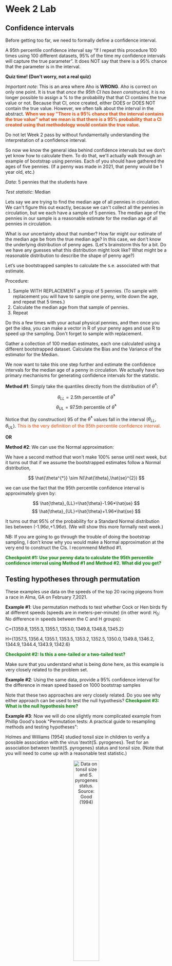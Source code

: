 Week 2 Lab
=============

Confidence intervals
-----------------------

Before getting too far, we need to formally define a confidence interval. 

A 95th percentile confidence interval say “If I repeat this procedure 100 times using 100 different datasets, 95% of the time my confidence intervals will capture the true parameter”. It does NOT say that there is a 95% chance that the parameter is in the interval.

**Quiz time! (Don't worry, not a real quiz)**

*Important note*: This is an area where Aho is **WRONG**. Aho is correct on only one point. It is true that *once the 95th CI has been constructed*, it is no longer possible to assign a $\%$ to the probability that that CI contains the true value or not. Because that CI, once created, either DOES or DOES NOT contain the true value. However, we often talk about the interval in the abstract. **<span style="color: orangered;">When we say "There is a 95$\%$ chance that the interval contains the true value" what we mean is that there is a 95$\%$ probability that a CI created using that methodology would contain the true value.</span>**

Do not let Week 2 pass by without fundamentally understanding the interpretation of a confidence interval. 

So now we know the general idea behind confidence intervals but we don't yet know how to calculate them. To do that, we'll actually walk through an example of bootstrap using pennies. Each of you should have gathered the ages of five pennies. (If a penny was made in 2021, that penny would be 1 year old, etc.)

*Data*: 5 pennies that the students have

*Test statistic*: Median

Lets say we are trying to find the median age of all pennies in circulation. We can't figure this out exactly, because we can't collect all the pennies in circulation, but we each have a sample of 5 pennies. The median age of the pennies in our sample is a reasonable estimate for the median age of all pennies in circulation. 

What is our uncertainty about that number? How far might our estimate of the median age be from the true median age? In this case, we don't know the underlying distribution of penny ages. (Let's brainstorm this for a bit. Do we have any guesses what this distribution might look like? What might be a reasonable distribution to describe the shape of penny age?) 

Let’s use bootstrapped samples to calculate the s.e. associated with that estimate.

Procedure: 
1. Sample WITH REPLACEMENT a group of 5 pennies. (To sample with replacement you will have to sample one penny, write down the age, and repeat that 5 times.)
2. Calculate the median age from that sample of pennies.
3. Repeat

Do this a few times with your actual physical pennies, and then once you get the idea, you can make a vector in R of your penny ages and use R to speed up the sampling. Don't forget to sample with replacement.

Gather a collection of 100 median estimates, each one calculated using a different bootstrapped dataset. Calculate the Bias and the Variance of the estimator for the Median.

We now want to take this one step further and estimate the confidence intervals for the median age of a penny in circulation. We actually have two primary mechanisms for generating confidence intervals for the statistic.

**Method #1**: Simply take the quantiles directly from the distribution of $\hat{\theta}^{*}$:

$$
\theta_{LL} = \mbox{2.5th percentile of } \hat{\theta}^{*}
$$
$$
\theta_{UL} = \mbox{97.5th percentile of } \hat{\theta}^{*}
$$

Notice that (by construction) 95$%$ of the $\hat{\theta}^{*}$ values fall in the interval $(\theta_{LL},\theta_{UL})$. <span style="color: orangered;">This is the very definition of the 95th percentile confidence interval.</span>

**OR** 

**Method #2**: We can use the Normal approximation:

We have a second method that won't make 100\% sense until next week, but it turns out that if we assume the bootstrapped estimates follow a Normal distribution, 

$$
\hat{\theta^{*}} \sim N(\hat{\theta},\hat{se}^{2})
$$

we can use the fact that the 95th percentile confidence interval is approximately given by:

$$
\hat{\theta}_{LL}=\hat{\theta}-1.96*\hat{se}
$$
$$
\hat{\theta}_{UL}=\hat{\theta}+1.96*\hat{se}
$$

It turns out that 95$\%$ of the probability for a Standard Normal distribution lies between (-1.96$\sigma$,+1.96$\sigma$). (We will show this more formally next week.) 

NB: If you are going to go through the trouble of doing the bootstrap sampling, I don’t know why you would make a Normal approximation at the very end to construct the CIs. I recommend Method #1.

**<span style="color: green;">Checkpoint #1: Use your penny data to calculate the 95th percentile confidence interval using Method #1 and Method #2. What did you get?</span>**

Testing hypotheses through permutation
------------------------------------

These examples use data on the speeds of the top 20 racing pigeons from a race in Alma, GA on February 7,2021. 

**Example #1**: Use permutation methods to test whether Cock or Hen birds fly at different speeds (speeds are in meters-per-minute) (in other word: $H_{0}$: No difference in speeds between the C and H groups):

C=$\{1359.8,1355.3,1355.1,1353.0,1349.8,1348.8,1345.2\}$

H=$\{1357.5,1356.4,1355.1,1353.5,1353.2,1352.5,1350.0,1349.8,1346.2,1344.9,1344.4,1343.9,1342.6\}$

**<span style="color: green;">Checkpoint #2: Is this a one-tailed or a two-tailed test?</span>**

Make sure that you understand what is being done here, as this example is very closely related to the problem set.


**Example #2**: Using the same data, provide a 95% confidence interval for the difference in mean speed based on 1000 bootstrap samples

Note that these two approaches are very closely related. Do you see why either approach can be used to test the null hypothesis? **<span style="color: green;">Checkpoint #3: What is the null hypothesis here?</span>**

**Example #3**: Now we will do one slightly more complicated example from Phillip Good's book "Permutation tests: A practical guide to resampling methods and testing hypotheses":

Holmes and Williams (1954) studied tonsil size in children to verify a possible association with the virus \textit{S. pyrogenes}. Test for an association between \textit{S. pyrogenes} status and tonsil size. (Note that you will need to come up with a reasonable test statistic.)

<div class="figure" style="text-align: center">
<img src="Table2categories.png" alt="Data on tonsil size and S. pyrogenes status. Source: Good (1994)" width="40%" />
<p class="caption">(\#fig:unnamed-chunk-1)Data on tonsil size and S. pyrogenes status. Source: Good (1994)</p>
</div>

Now lets consider the full dataset, where tonsil size is divided into three categories. How would we do the test now? **<span style="color: green;">Checkpoint #4: What is the new test statistic? (There are many options.)</span>** What 'labels' do you permute?

<div class="figure" style="text-align: center">
<img src="Table3categories.png" alt="Fill dataset on tonsil size and S. pyrogenes status. Source: Good (1994)" width="50%" />
<p class="caption">(\#fig:unnamed-chunk-2)Fill dataset on tonsil size and S. pyrogenes status. Source: Good (1994)</p>
</div>

Basics of bootstrap and jackknife
------------------------------------

To get started with bootstrap and jackknife techniques, we start by working through a very simple example. First we simulate some data


```r
x<-seq(0,9,by=1)
```

This will constutute our "data". Let's print the result of sampling with replacement to get a sense for it...


```r
table(sample(x,size=length(x),replace=T))
```

```
## 
## 0 1 6 7 8 9 
## 3 1 2 1 1 2
```

Now we will write a little script to take bootstrap samples and calculate the means of each of these bootstrap samples


```r
xmeans<-vector(length=1000)
for (i in 1:1000)
  {
  xmeans[i]<-mean(sample(x,replace=T))
  }
```

The actual number of bootstrapped samples is arbitrary *at this point* but there are ways of characterizing the precision of the bootstrap (jackknife-after-bootstrap) which might inform the number of bootstrap samples needed. *In practice*, people tend to pick some arbitrary but large number of bootstrap samples because computers are so fast that it is often easy to draw far more samples than are actually needed. When calculation of the statistic is slow (as might be the case if you are using the samples to construct a phylogeny, for example), then you would need to be more concerned with the number of bootstrap samples. 

First, lets just look at a histogram of the bootstrapped means and plot the actual sample mean on the histogram for comparison



```r
hist(xmeans,breaks=30,col="pink")
abline(v=mean(x),lwd=2)
```

<img src="Week-2-lab_files/figure-html/unnamed-chunk-6-1.png" width="672" />

Calculating bias and standard error
-----------------------------------

From these we can calculate the bias and standard deviation for the mean (which is the "statistic"):

$$
\widehat{Bias_{boot}} = \left(\frac{1}{k}\sum^{k}_{i=1}\theta^{*}_{i}\right)-\hat{\theta}
$$


```r
bias.boot<-mean(xmeans)-mean(x)
bias.boot
```

```
## [1] 0.0503
```

```r
hist(xmeans,breaks=30,col="pink")
abline(v=mean(x),lwd=5,col="black")
abline(v=mean(xmeans),lwd=2,col="yellow")
```

<img src="Week-2-lab_files/figure-html/unnamed-chunk-7-1.png" width="672" />

$$
\widehat{s.e._{boot}} = \sqrt{\frac{1}{k-1}\sum^{k}_{i=1}(\theta^{*}_{i}-\bar{\theta^{*}})^{2}}
$$


```r
se.boot<-sd(xmeans)
```

We can find the confidence intervals in two ways:

Method #1: Assume the bootstrap statistics are normally distributed


```r
LL.boot<-mean(xmeans)-1.96*se.boot #where did 1.96 come from?
UL.boot<-mean(xmeans)+1.96*se.boot
LL.boot
```

```
## [1] 2.820342
```

```r
UL.boot
```

```
## [1] 6.280258
```

Method #2: Simply take the quantiles of the bootstrap statistics


```r
quantile(xmeans,c(0.025,0.975))
```

```
##  2.5% 97.5% 
##   2.8   6.3
```

Let's compare this to what we would have gotten if we had used normal distribution theory. First we have to calculate the standard error:


```r
se.normal<-sqrt(var(x)/length(x))
LL.normal<-mean(x)-qt(0.975,length(x)-1)*se.normal
UL.normal<-mean(x)+qt(0.975,length(x)-1)*se.normal
LL.normal
```

```
## [1] 2.334149
```

```r
UL.normal
```

```
## [1] 6.665851
```

In this case, the confidence intervals we got from the normal distribution theory are too wide.

**<span style="color: green;">Checkpoint #6: Does it make sense why the normal distribution theory intervals are too wide?</span>** Because the original were were uniformly distributed, the data has higher variance than would be expected and therefore the standard error is higher than would be expected.

There are two packages that provide functions for bootstrapping, 'boot' and 'boostrap'. We will start by using the 'bootstrap' package, which was originally designed for Efron and Tibshirani's monograph on the bootstrap. 

To test the main functionality of the 'bootstrap' package, we will use the data we already have. The 'bootstrap' function requires the input of a user-defined function to calculate the statistic of interest. Here I will write a function that calculates the mean of the input values.


```r
library(bootstrap)
theta<-function(x)
  {
    mean(x)
  }
results<-bootstrap(x=x,nboot=1000,theta=theta)
results
```

```
## $thetastar
##    [1] 6.6 4.3 5.1 5.5 5.0 4.9 4.9 5.7 4.1 5.3 3.8 5.5 4.5 6.2 2.4 2.3 5.3 5.5
##   [19] 5.4 3.5 4.4 4.6 3.8 6.0 5.5 6.1 6.2 4.4 3.7 3.2 4.6 5.1 5.1 3.3 5.8 3.8
##   [37] 4.5 4.4 5.0 4.5 4.5 4.6 4.7 4.9 4.6 5.0 3.9 4.5 5.7 4.5 4.6 5.4 4.7 4.9
##   [55] 3.6 4.2 5.9 4.3 3.2 4.9 4.0 4.9 4.6 3.7 4.9 3.2 3.4 5.1 6.3 3.7 6.0 3.0
##   [73] 5.3 3.3 3.9 4.7 6.7 3.3 3.4 4.5 3.0 5.4 3.7 4.5 4.3 3.7 5.6 5.7 3.2 2.4
##   [91] 4.2 4.5 5.0 5.5 3.9 4.7 3.7 4.1 4.5 5.8 4.8 3.5 4.9 4.7 4.8 4.3 4.0 3.9
##  [109] 5.6 4.3 5.6 2.9 5.2 4.1 4.7 3.8 6.3 5.7 4.2 4.9 4.2 5.3 3.7 4.5 4.4 4.7
##  [127] 5.4 5.4 5.6 3.2 4.2 4.8 5.5 3.1 5.4 5.5 5.5 4.0 4.1 4.2 5.4 6.0 5.0 5.9
##  [145] 6.0 5.6 2.8 4.5 4.6 5.7 5.4 2.7 5.8 5.9 4.6 3.7 3.7 3.2 4.2 4.7 4.1 4.7
##  [163] 3.3 5.0 4.6 6.0 4.4 5.6 5.6 5.2 4.9 3.2 4.8 6.4 5.0 3.9 4.9 5.6 6.3 4.5
##  [181] 4.0 2.5 3.6 6.3 2.8 6.1 4.2 3.5 4.6 5.4 4.2 3.8 5.2 4.2 4.1 5.7 5.7 5.1
##  [199] 4.5 5.9 4.5 4.0 5.3 4.6 6.0 6.4 5.9 4.2 4.2 1.9 5.3 4.0 4.2 4.0 4.3 4.5
##  [217] 4.2 5.6 4.4 5.0 5.4 4.6 3.2 4.4 5.6 5.0 4.9 3.8 5.1 5.8 5.3 5.7 4.9 4.6
##  [235] 6.2 5.6 5.0 5.0 5.0 4.0 5.2 4.6 3.9 3.9 5.9 4.7 4.2 5.3 4.5 5.0 5.4 3.7
##  [253] 4.2 5.7 3.5 3.0 5.5 4.7 6.2 4.5 4.2 5.5 4.5 4.4 4.5 3.4 4.8 3.6 4.9 6.7
##  [271] 4.9 3.4 5.1 4.2 5.5 3.9 3.9 3.9 4.2 4.8 5.2 3.1 5.3 5.0 4.0 3.7 4.4 3.5
##  [289] 5.1 3.9 4.7 5.2 2.2 4.4 4.1 4.6 6.8 4.9 5.3 4.1 4.6 3.3 5.0 5.1 4.9 4.0
##  [307] 4.5 4.2 3.2 3.8 3.8 5.8 5.2 4.4 2.8 5.0 5.5 3.1 5.0 4.6 4.2 6.0 3.8 3.0
##  [325] 3.2 6.0 3.6 5.2 4.8 3.9 4.6 4.5 6.3 5.6 4.8 3.6 2.8 4.7 2.6 5.4 4.6 4.0
##  [343] 3.8 3.6 4.7 4.0 3.7 4.3 4.2 3.5 5.1 6.9 4.3 3.6 3.5 4.7 4.8 4.5 4.6 4.4
##  [361] 5.4 4.5 4.6 3.7 5.1 4.5 4.2 4.4 2.8 6.1 5.2 4.5 3.9 4.5 4.7 5.2 4.2 3.8
##  [379] 3.9 5.4 3.9 3.1 4.7 3.8 3.8 4.9 4.6 4.0 4.2 3.0 4.9 2.9 3.2 5.1 5.6 3.9
##  [397] 3.8 5.4 5.3 5.3 3.7 4.6 5.8 4.5 4.1 4.8 5.7 4.6 3.8 6.2 4.2 5.7 4.1 4.8
##  [415] 4.2 5.4 3.8 4.2 3.5 3.7 4.1 4.5 5.2 2.2 3.5 3.9 2.7 4.2 5.3 3.5 2.6 4.9
##  [433] 5.2 5.0 5.8 5.2 5.4 5.2 3.9 3.7 4.5 4.0 4.5 3.6 5.3 3.3 5.7 3.7 3.7 5.2
##  [451] 5.3 4.0 3.7 4.4 3.8 4.2 5.3 5.1 4.7 3.8 4.6 5.0 3.8 5.5 4.4 4.8 5.7 4.2
##  [469] 4.8 5.0 5.5 4.5 3.7 4.0 4.3 4.4 3.2 4.7 4.4 4.8 4.3 3.9 4.9 3.7 4.2 3.6
##  [487] 4.5 4.8 3.7 3.5 4.0 2.9 3.8 4.4 3.4 5.2 4.3 3.4 4.6 3.1 4.9 3.3 5.4 3.6
##  [505] 6.0 3.9 4.4 6.4 3.7 4.3 3.9 3.1 4.1 4.6 4.8 5.5 4.0 3.1 5.1 4.7 4.5 4.5
##  [523] 4.5 5.0 5.1 3.3 3.8 5.5 5.0 4.4 4.9 6.3 5.6 5.0 4.9 2.7 3.5 5.4 4.5 5.4
##  [541] 4.3 5.0 4.3 4.8 4.5 3.7 6.3 5.4 2.8 4.7 5.1 4.8 3.9 5.3 4.8 6.3 5.3 3.8
##  [559] 2.3 5.8 5.1 5.9 3.9 4.2 4.3 3.8 4.7 3.3 4.7 3.1 4.5 4.5 5.0 5.0 4.7 2.0
##  [577] 5.1 1.6 3.9 3.5 4.1 3.5 4.1 4.4 5.3 3.9 5.1 3.3 3.3 4.1 3.4 4.4 3.1 3.8
##  [595] 4.7 3.8 5.2 5.0 5.2 4.1 3.4 5.2 4.4 3.8 3.9 4.2 4.1 5.8 5.1 3.9 4.6 3.4
##  [613] 4.5 4.5 5.1 5.8 4.6 3.4 6.7 4.3 4.4 5.3 4.8 5.7 3.3 7.2 3.8 5.0 4.2 4.1
##  [631] 4.7 5.7 4.6 4.8 3.8 6.1 3.3 3.8 4.5 4.9 3.8 4.2 4.1 3.8 5.4 4.8 3.8 4.8
##  [649] 6.3 2.4 4.7 4.8 5.2 5.9 3.6 4.2 2.8 5.5 4.2 5.5 4.2 3.8 5.3 4.7 5.8 3.4
##  [667] 4.9 3.5 4.4 3.0 2.7 5.1 4.5 5.3 4.5 4.6 4.0 4.2 4.2 3.7 3.8 3.4 5.7 4.5
##  [685] 5.6 5.3 4.2 5.0 3.4 4.3 4.3 4.5 3.5 6.0 4.3 3.1 5.6 3.9 4.5 4.7 3.5 4.6
##  [703] 4.2 4.4 4.4 5.2 5.3 5.7 5.7 5.0 3.9 6.3 5.7 2.6 4.9 3.7 6.1 4.7 4.2 3.5
##  [721] 3.3 5.4 2.3 5.0 4.7 4.2 5.9 3.5 5.4 4.3 4.5 4.9 4.6 2.7 5.1 4.7 5.1 4.3
##  [739] 6.8 4.3 4.9 3.8 4.6 4.2 4.5 4.3 4.6 5.4 5.0 3.7 3.1 4.0 3.4 5.1 4.2 4.0
##  [757] 5.0 4.5 4.0 4.3 5.0 4.9 4.3 5.3 3.2 5.1 3.9 5.4 4.7 4.8 5.9 4.0 5.2 4.3
##  [775] 4.4 4.9 3.7 5.5 4.2 4.4 5.9 5.5 4.2 3.9 5.1 6.3 4.9 4.6 4.1 4.0 3.7 4.9
##  [793] 4.3 4.0 4.3 3.8 4.5 4.0 5.3 4.3 6.6 3.1 4.4 3.3 5.4 5.3 3.5 5.4 5.7 5.2
##  [811] 5.2 6.4 4.8 4.4 3.7 5.1 4.1 3.7 6.7 5.0 5.2 5.9 3.8 4.1 3.0 5.0 4.5 4.1
##  [829] 5.9 4.3 5.1 4.3 4.0 3.6 3.9 5.3 3.7 4.1 2.7 4.8 6.4 4.4 4.2 4.1 3.5 5.2
##  [847] 4.3 5.0 4.7 4.0 4.8 2.9 3.5 5.6 3.5 4.8 5.2 4.8 4.8 4.5 3.5 4.3 4.5 4.2
##  [865] 4.4 4.5 3.4 3.9 4.3 3.9 4.0 3.8 4.8 4.6 5.9 3.5 4.8 3.4 4.2 6.2 3.9 3.9
##  [883] 2.0 3.7 4.0 4.5 4.3 4.8 4.3 5.1 4.7 3.2 4.4 5.0 4.0 4.0 4.0 5.0 5.5 2.1
##  [901] 3.3 2.9 2.7 5.4 4.1 5.0 4.5 5.1 3.9 3.3 4.6 3.8 3.8 4.3 5.2 4.6 3.8 4.6
##  [919] 4.5 4.6 4.5 4.7 5.0 5.6 3.6 5.6 5.1 4.6 4.8 2.9 3.8 4.6 3.9 2.8 3.6 4.5
##  [937] 2.9 3.6 5.0 3.2 5.6 4.7 4.4 3.4 4.7 4.7 5.7 3.4 5.2 5.2 4.0 4.8 6.2 4.5
##  [955] 4.8 5.1 4.6 3.7 4.8 4.3 4.5 5.1 4.0 6.5 4.1 6.0 4.6 4.8 5.9 5.2 5.0 5.8
##  [973] 3.5 4.7 4.4 5.5 5.1 5.2 3.5 4.5 5.1 4.1 2.8 3.2 3.7 4.4 3.9 3.9 4.6 4.5
##  [991] 5.2 6.3 3.2 2.9 5.0 5.1 2.6 5.7 3.5 4.2
## 
## $func.thetastar
## NULL
## 
## $jack.boot.val
## NULL
## 
## $jack.boot.se
## NULL
## 
## $call
## bootstrap(x = x, nboot = 1000, theta = theta)
```

```r
quantile(results$thetastar,c(0.025,0.975))
```

```
##   2.5%  97.5% 
## 2.7975 6.3000
```

Notice that we get exactly what we got last time. This illustrates an important point, which is that the bootstrap functions are often no easier to use than something you could write yourself.

You can also define a function of the bootstrapped statistics (we have been calling this theta) to pull out immediately any summary statistics you are interested in from the bootstrapped thetas.

Here I will write a function that calculates the bias of my estimate of the mean (which is 4.5 [i.e. the mean of the number 0,1,2,3,4,5,6,7,8,9])


```r
bias<-function(x)
  {
  mean(x)-4.5
  }
results<-bootstrap(x=x,nboot=1000,theta=theta,func=bias)
results
```

```
## $thetastar
##    [1] 5.1 4.5 3.0 3.9 4.8 4.1 4.6 3.6 5.7 4.4 5.0 6.2 5.1 3.6 5.1 4.2 5.3 4.4
##   [19] 4.2 4.7 4.8 6.9 4.8 4.4 4.3 4.3 2.9 4.1 5.5 5.5 5.6 3.8 4.0 4.1 4.5 4.2
##   [37] 5.8 4.2 4.2 4.0 5.0 4.1 3.6 4.4 3.3 4.5 4.3 4.9 5.9 3.7 3.2 4.0 4.9 2.8
##   [55] 4.6 5.5 4.7 4.6 6.2 3.8 4.1 4.5 5.6 5.3 1.9 5.1 4.0 5.1 4.0 3.9 3.8 3.8
##   [73] 4.9 3.6 6.1 3.8 3.0 6.5 5.7 2.9 5.4 3.9 6.4 5.0 5.5 5.9 5.1 4.5 4.7 4.4
##   [91] 3.3 5.4 4.2 3.8 4.7 5.0 4.1 4.6 4.2 3.9 5.0 4.3 4.4 4.4 4.7 6.7 4.3 3.5
##  [109] 7.2 3.8 5.2 4.9 4.5 3.6 4.6 4.3 6.1 2.9 3.9 3.5 4.0 3.9 3.6 6.0 3.8 2.1
##  [127] 3.3 4.3 4.4 4.7 4.1 3.8 3.1 4.0 5.4 5.7 4.3 3.6 5.0 3.4 5.0 5.8 4.6 3.9
##  [145] 3.2 3.5 4.0 3.9 3.7 3.7 3.5 4.1 4.4 6.2 3.8 3.0 4.2 5.2 5.9 3.4 3.5 4.1
##  [163] 4.4 4.6 4.6 4.2 4.7 3.7 4.0 4.9 5.2 4.8 3.8 4.7 5.4 4.3 4.7 5.6 4.9 2.6
##  [181] 6.0 3.1 4.8 5.9 5.1 4.8 5.3 4.4 4.8 4.6 5.1 4.7 5.5 4.1 5.6 4.3 4.2 3.7
##  [199] 5.7 5.1 6.0 5.8 3.8 6.2 4.1 3.4 3.7 5.7 6.2 3.5 4.0 4.7 4.2 5.4 3.7 4.7
##  [217] 4.4 5.2 3.6 3.6 6.7 4.3 4.8 3.9 3.1 4.7 5.1 4.5 6.3 3.0 4.8 4.3 4.1 4.3
##  [235] 3.1 3.7 3.9 3.9 4.5 5.3 5.9 3.2 3.6 5.4 4.0 5.7 3.7 3.6 3.3 4.0 3.9 5.1
##  [253] 3.8 5.8 3.5 2.3 3.2 3.9 4.9 6.1 2.7 4.9 5.6 5.6 4.2 4.9 5.3 4.3 3.6 5.5
##  [271] 5.0 4.2 4.4 4.9 4.0 5.1 3.3 5.5 4.0 4.1 4.8 4.5 5.2 5.2 4.9 5.3 5.0 5.7
##  [289] 3.5 4.9 4.5 3.0 5.1 4.0 2.7 5.2 3.6 5.8 4.8 4.5 2.6 6.2 5.4 5.7 5.0 4.8
##  [307] 2.4 5.9 5.0 4.4 5.1 5.5 4.9 5.5 6.1 5.7 5.2 5.2 6.3 5.4 5.3 4.1 5.6 3.9
##  [325] 4.2 4.5 4.3 4.3 3.6 4.7 6.7 5.9 5.3 5.8 3.7 5.4 3.6 5.5 4.0 3.1 5.1 4.9
##  [343] 4.4 6.0 2.4 4.3 5.5 4.4 4.7 3.9 4.8 4.2 3.8 5.4 4.1 5.2 4.0 5.2 4.1 5.5
##  [361] 6.7 4.6 3.6 6.3 5.2 4.7 4.6 4.2 3.8 3.7 5.2 2.8 4.0 3.3 4.1 5.4 5.5 2.5
##  [379] 5.1 5.5 5.6 5.0 5.2 5.7 4.9 3.4 3.9 4.3 4.4 5.3 4.8 3.6 5.8 5.0 3.3 5.2
##  [397] 3.7 6.9 5.3 4.7 4.2 3.6 5.6 5.1 3.8 3.6 4.2 4.7 4.2 5.7 3.7 4.9 5.4 3.5
##  [415] 4.1 5.0 3.4 4.0 4.5 6.6 3.7 4.1 4.5 4.5 5.7 4.4 4.2 3.4 5.5 4.2 3.1 3.0
##  [433] 4.6 3.0 5.1 3.0 4.9 3.9 2.0 4.2 5.2 5.7 4.7 4.8 5.6 3.4 5.2 4.6 3.6 3.5
##  [451] 5.2 4.9 4.6 4.2 3.5 4.2 4.8 4.7 5.7 4.3 4.8 3.8 3.3 5.1 5.7 3.3 5.0 3.2
##  [469] 3.7 5.9 4.3 6.1 3.8 4.5 2.5 5.0 5.3 4.3 2.9 2.7 7.1 3.4 6.6 3.9 3.8 4.5
##  [487] 6.0 3.9 5.8 5.1 4.4 3.0 4.6 5.0 4.5 5.1 4.6 5.5 3.9 5.3 6.1 5.2 4.7 4.9
##  [505] 4.5 4.3 3.7 4.9 3.9 4.8 4.9 5.4 3.9 5.5 4.2 4.4 4.4 5.2 4.4 4.6 3.1 6.1
##  [523] 5.0 3.5 3.9 4.3 4.0 5.8 4.9 3.7 6.2 5.7 4.5 5.8 3.3 4.5 4.4 3.2 3.5 4.3
##  [541] 4.0 4.2 4.2 5.9 4.3 5.0 4.7 4.9 3.9 5.6 4.8 5.6 4.5 4.2 3.6 5.5 4.3 5.6
##  [559] 4.7 5.6 5.7 5.9 3.1 4.5 6.2 6.0 4.7 3.2 5.3 4.2 3.7 3.8 4.7 4.3 4.8 4.3
##  [577] 4.5 5.3 4.9 4.7 4.6 4.7 5.4 5.4 2.5 4.0 4.3 5.4 4.0 4.0 4.3 4.0 4.6 4.9
##  [595] 5.2 4.3 5.5 4.9 4.9 5.8 5.6 4.4 3.7 4.4 6.3 3.4 4.4 5.1 4.8 2.9 4.1 4.9
##  [613] 4.9 5.6 5.8 5.6 4.1 5.1 3.2 4.8 4.6 3.7 3.7 3.8 3.9 5.4 4.1 3.3 5.2 4.5
##  [631] 5.3 3.3 4.5 3.8 5.5 3.8 3.1 5.1 3.5 4.5 3.8 4.1 5.8 5.8 4.4 3.7 4.1 5.3
##  [649] 5.1 5.0 4.2 3.6 2.2 4.2 5.2 4.3 4.9 4.7 3.1 4.5 4.1 4.5 4.4 4.3 4.5 4.6
##  [667] 3.6 4.4 6.1 4.0 3.0 4.2 5.7 3.6 5.7 4.9 4.4 4.8 5.8 3.4 3.1 3.4 4.0 4.1
##  [685] 5.4 4.9 4.4 4.9 5.8 6.7 4.0 5.6 3.3 5.1 4.6 4.9 3.4 5.6 5.6 4.9 4.6 5.1
##  [703] 4.1 4.7 4.4 4.9 4.9 4.7 4.7 4.3 5.0 4.0 5.5 6.5 4.9 5.3 3.3 4.1 3.6 3.4
##  [721] 4.7 4.6 4.6 5.9 3.7 4.8 4.3 4.1 4.2 4.9 5.4 4.5 4.2 2.6 4.6 4.9 4.4 5.2
##  [739] 5.0 5.4 4.2 3.5 4.4 6.3 4.7 3.2 4.2 5.0 5.5 5.8 5.2 3.5 4.0 4.6 6.2 5.3
##  [757] 5.0 3.8 6.3 3.4 3.4 3.3 4.2 5.6 3.2 3.3 3.2 3.8 4.5 6.7 4.4 3.2 6.0 4.4
##  [775] 4.0 5.1 4.4 5.0 5.8 5.5 3.9 4.9 3.9 5.3 4.0 4.4 4.7 5.2 4.4 4.3 5.5 4.8
##  [793] 5.3 3.6 6.1 4.7 5.0 4.8 3.9 4.8 3.6 4.4 6.3 3.8 4.9 3.3 5.6 5.4 5.0 3.3
##  [811] 4.2 4.5 4.1 4.6 3.4 5.8 2.6 6.1 4.8 5.9 5.8 5.2 5.4 2.3 5.4 5.1 4.5 3.2
##  [829] 3.4 4.9 3.6 4.3 5.5 4.7 2.6 4.2 2.6 4.3 3.7 4.8 5.2 3.9 5.3 4.5 4.8 6.1
##  [847] 5.7 5.5 5.1 5.2 4.0 3.2 3.6 5.0 3.5 4.2 4.1 5.2 3.1 2.7 4.0 3.4 3.2 4.4
##  [865] 4.1 6.1 4.8 6.7 5.5 6.2 5.2 3.3 3.4 3.3 3.0 4.4 4.6 5.4 4.3 3.6 4.3 5.9
##  [883] 4.0 3.8 4.8 4.2 5.5 5.2 5.1 3.1 2.6 5.1 5.4 5.4 4.2 7.0 5.8 5.9 4.9 4.2
##  [901] 4.9 4.1 2.8 3.8 5.1 3.8 5.0 3.9 3.9 4.3 4.3 5.7 3.9 5.5 5.2 4.4 5.0 5.7
##  [919] 5.0 2.6 4.7 5.3 3.7 4.7 5.3 6.6 4.0 5.2 5.3 3.3 4.1 4.8 4.4 4.5 5.9 4.7
##  [937] 3.3 5.5 4.0 5.0 2.4 4.0 3.9 5.3 3.3 3.8 6.8 5.8 4.7 4.3 4.3 4.3 5.6 3.1
##  [955] 6.7 3.8 4.2 3.5 5.5 2.8 4.6 4.1 3.2 5.9 5.5 6.0 3.6 4.7 5.1 4.6 5.0 3.3
##  [973] 3.6 6.2 5.2 4.5 4.3 5.1 5.1 5.2 3.8 3.5 4.1 5.9 3.5 5.1 4.5 4.3 4.8 3.6
##  [991] 4.7 5.0 4.4 3.8 3.3 4.3 4.9 6.0 6.1 4.8
## 
## $func.thetastar
## [1] 0.0491
## 
## $jack.boot.val
##  [1]  0.54915730  0.50872093  0.29495798  0.20554017  0.12671958  0.01170213
##  [7] -0.11752874 -0.23455657 -0.38731988 -0.42809668
## 
## $jack.boot.se
## [1] 0.9858597
## 
## $call
## bootstrap(x = x, nboot = 1000, theta = theta, func = bias)
```

Compare this to 'bias.boot' (our result from above). Why might it not be the same? Try running the same section of code several times. See how the value of the bias ($func.thetastar) jumps around? We should not be surprised by this because we can look at the jackknife-after-bootstrap estimate of the standard error of the function (in this case, that function is the bias) and we can see that it is not so small that we wouldn't expect some variation in these values.

Remember, everything we have discussed today are estimates. The statistic as applied to your data will change with new data, as will the standard error, the confidence intervals - everything! All of these values have sampling distributions and are subject to change if you repeated the procedure with new data.

Note that we can calculate any function of $\theta^{*}$. A simple example would be the 72nd percentile:


```r
perc72<-function(x)
  {
  quantile(x,probs=c(0.72))
  }
results<-bootstrap(x=x,nboot=1000,theta=theta,func=perc72)
results
```

```
## $thetastar
##    [1] 3.8 4.8 5.4 4.0 5.0 4.8 4.3 5.1 5.1 4.0 4.7 3.5 4.7 4.7 5.3 5.2 4.0 5.7
##   [19] 2.8 4.8 7.6 3.6 5.5 6.4 3.3 5.2 3.8 6.1 4.9 4.8 3.7 4.9 4.2 5.2 4.6 5.0
##   [37] 4.8 5.1 3.1 4.6 2.8 3.7 3.0 3.5 4.3 5.2 4.0 6.2 4.2 6.4 4.8 4.8 4.6 4.4
##   [55] 3.9 4.2 4.1 4.2 5.9 3.8 3.9 4.7 4.3 3.7 3.2 4.2 4.7 5.9 3.8 3.7 3.7 3.4
##   [73] 4.7 2.5 4.3 2.8 4.7 5.6 6.5 4.9 5.1 4.8 4.8 4.6 6.0 4.2 5.9 3.8 3.8 4.2
##   [91] 5.4 5.7 3.8 4.2 4.2 3.7 6.8 5.3 5.6 2.5 5.9 3.6 5.1 4.1 3.7 5.1 2.4 5.0
##  [109] 5.2 3.8 4.5 4.9 5.6 6.3 4.0 3.8 4.2 4.2 5.1 4.1 4.7 5.0 3.3 3.8 4.8 2.8
##  [127] 3.1 4.6 4.7 4.9 4.2 4.5 4.1 4.4 3.9 4.0 3.6 4.6 3.2 4.7 5.0 5.4 4.3 4.4
##  [145] 3.7 4.1 4.9 4.0 5.5 4.1 3.4 5.3 2.7 5.0 4.3 4.3 3.0 4.0 4.4 4.3 4.3 4.3
##  [163] 4.3 5.6 4.4 4.9 5.5 4.8 4.4 4.3 5.1 3.1 3.6 4.5 3.9 4.9 3.4 4.5 5.5 3.5
##  [181] 2.7 4.2 4.7 3.9 3.6 4.1 4.6 5.2 5.3 4.6 4.3 4.3 3.6 4.7 5.1 4.4 4.2 5.3
##  [199] 4.2 4.0 4.6 3.1 3.9 5.0 4.6 5.2 3.8 4.2 4.4 4.0 4.6 3.4 4.8 2.9 5.7 4.5
##  [217] 3.7 4.9 5.0 4.3 2.7 5.5 5.3 5.4 5.1 5.1 5.1 5.6 5.7 4.2 3.3 1.4 4.9 5.4
##  [235] 5.1 4.4 5.1 5.7 4.9 4.1 3.2 4.2 5.4 4.1 4.2 5.5 2.7 3.7 3.2 3.7 4.4 4.4
##  [253] 3.5 5.4 3.4 4.6 4.8 5.5 3.7 3.4 4.7 5.7 3.0 3.5 4.0 4.3 3.3 6.0 5.3 3.8
##  [271] 4.5 5.6 5.5 5.0 3.5 5.2 4.8 3.8 4.4 5.0 4.3 5.0 3.7 4.2 4.5 4.7 4.8 2.5
##  [289] 4.9 4.9 3.0 5.0 4.2 4.9 6.0 4.1 3.3 4.7 5.6 2.8 5.0 5.0 5.2 4.9 4.5 4.0
##  [307] 5.2 5.1 4.3 2.9 4.3 5.1 5.2 2.9 4.6 4.0 4.4 3.6 5.3 3.7 5.4 4.0 5.5 4.6
##  [325] 3.9 4.9 5.1 4.5 5.1 4.0 2.3 5.4 5.3 7.1 3.5 5.8 4.3 2.2 3.4 5.0 5.2 2.2
##  [343] 2.9 4.3 4.1 3.8 4.2 5.8 4.4 4.8 6.3 5.0 4.2 3.3 5.8 3.9 5.0 4.5 4.2 5.8
##  [361] 3.5 4.6 4.9 5.1 5.5 4.5 4.4 4.2 4.9 4.3 6.5 4.2 5.0 4.5 3.7 3.0 4.0 6.6
##  [379] 4.4 3.3 4.2 5.1 5.7 5.9 4.0 4.4 4.2 3.5 4.0 4.7 5.2 5.2 4.4 5.1 4.0 5.2
##  [397] 6.0 5.2 3.5 4.0 3.1 4.5 5.5 4.8 5.9 4.0 3.1 4.1 5.8 5.7 3.1 3.4 4.0 4.5
##  [415] 5.6 4.4 6.2 6.4 4.4 4.5 4.9 4.3 4.9 4.5 4.8 4.1 5.5 4.4 3.8 5.1 5.0 5.3
##  [433] 5.8 4.4 5.4 4.8 3.7 6.4 6.2 4.8 6.1 4.1 3.9 4.1 4.9 4.6 4.6 4.2 5.2 3.0
##  [451] 4.9 5.2 2.9 3.4 3.3 2.7 4.1 5.3 4.1 4.9 4.5 5.7 3.9 6.0 3.8 3.3 3.9 2.1
##  [469] 4.1 4.7 6.0 5.8 4.3 5.6 4.2 4.5 3.9 5.5 4.8 2.7 5.2 5.0 5.1 5.3 4.6 3.8
##  [487] 5.3 4.1 3.9 4.6 4.3 5.1 3.1 4.3 2.0 2.5 4.8 2.9 5.2 4.1 5.2 3.6 4.0 4.9
##  [505] 4.6 4.3 3.5 4.7 7.2 3.8 5.8 4.8 5.8 4.3 5.2 4.5 5.5 5.1 3.7 5.1 3.8 5.7
##  [523] 4.2 3.6 3.8 4.1 5.6 4.6 3.2 3.7 2.9 4.1 4.4 3.9 3.8 4.8 6.7 3.8 5.1 6.0
##  [541] 4.5 5.0 3.4 3.9 5.5 6.2 4.0 4.7 5.1 4.6 4.8 6.0 4.1 3.9 4.2 6.2 5.3 5.7
##  [559] 4.8 4.4 6.0 6.5 3.4 2.4 4.0 4.8 4.8 5.3 4.2 4.8 5.0 5.3 3.9 5.0 3.1 4.2
##  [577] 5.4 4.6 3.5 4.4 4.2 5.9 4.0 4.7 4.8 4.4 4.6 5.8 4.5 3.8 4.1 4.9 4.2 4.9
##  [595] 3.7 3.0 5.4 5.0 3.5 3.1 2.6 3.7 3.1 4.0 5.6 5.3 5.5 5.8 2.4 2.8 5.0 4.5
##  [613] 2.8 5.1 5.0 4.5 3.4 5.2 3.1 5.2 4.5 4.2 4.8 4.0 4.1 4.9 4.9 5.7 3.7 4.5
##  [631] 5.3 3.8 4.8 4.9 4.8 6.6 5.1 6.2 3.6 3.6 4.9 4.4 4.1 5.0 2.7 4.2 5.6 5.0
##  [649] 4.3 4.2 4.7 3.6 4.8 5.1 5.1 4.1 5.0 5.5 5.8 5.3 4.7 5.5 4.3 3.3 5.7 4.9
##  [667] 4.6 4.0 5.0 4.6 5.0 2.3 5.8 3.8 5.3 6.0 4.7 4.7 5.6 5.0 6.1 4.7 4.7 2.5
##  [685] 4.4 4.3 3.2 3.4 3.0 4.7 4.5 3.5 3.9 4.6 5.9 3.5 3.4 5.0 6.1 4.2 5.2 4.2
##  [703] 4.9 2.9 7.0 4.4 3.4 4.1 3.8 3.6 5.2 3.9 3.8 3.5 3.9 4.7 4.2 3.8 4.1 3.3
##  [721] 3.9 5.5 4.0 4.1 3.2 5.4 4.6 4.3 4.3 2.9 5.5 4.2 3.6 5.4 5.4 2.9 3.9 4.6
##  [739] 4.2 4.0 4.4 5.8 6.5 4.3 5.0 5.3 6.3 4.3 5.3 5.3 4.6 5.7 5.5 4.3 3.4 5.7
##  [757] 5.5 5.0 3.9 6.7 3.5 5.5 4.4 5.4 3.3 3.4 4.2 5.7 5.3 5.9 4.8 3.5 4.0 4.1
##  [775] 4.4 5.1 2.8 3.3 4.5 5.8 5.5 4.4 4.5 4.9 5.9 4.6 5.7 4.4 5.0 5.4 4.1 3.5
##  [793] 5.3 4.3 5.5 6.3 2.9 3.7 6.0 4.4 3.2 4.7 3.6 5.1 4.2 3.8 4.5 4.8 4.8 2.9
##  [811] 4.5 4.7 4.8 4.3 4.6 4.3 5.2 5.1 4.3 3.9 5.7 3.1 4.0 5.2 3.9 4.4 4.2 5.1
##  [829] 3.7 3.4 5.6 4.1 4.9 5.7 5.0 5.4 4.4 3.0 4.0 3.6 4.7 5.4 4.0 3.8 5.6 3.2
##  [847] 4.1 2.7 4.8 2.9 3.8 2.6 5.1 4.9 2.8 4.5 5.0 4.2 4.2 3.9 4.5 5.9 2.4 3.3
##  [865] 4.0 3.0 3.7 5.1 5.4 5.5 5.0 5.0 5.0 4.7 5.8 2.8 5.0 5.3 4.3 5.0 3.5 3.6
##  [883] 4.6 5.2 4.3 5.0 4.5 3.5 4.4 5.1 4.5 5.6 5.3 5.6 3.0 4.9 3.4 3.4 4.8 6.4
##  [901] 4.1 3.5 6.7 4.7 4.1 4.2 3.8 4.5 6.2 4.7 5.5 5.7 3.5 4.2 4.9 3.7 4.9 3.5
##  [919] 5.2 5.2 4.7 3.5 4.4 5.6 3.7 3.5 5.8 4.8 4.3 4.8 4.7 6.1 4.5 4.5 2.8 5.5
##  [937] 3.5 6.0 4.8 6.1 5.4 5.3 4.6 4.2 4.7 4.5 4.6 5.1 3.8 4.8 4.2 4.7 4.7 4.4
##  [955] 4.2 4.2 5.4 4.5 5.4 5.5 6.2 6.1 3.8 4.4 4.5 4.7 3.6 4.9 3.7 4.0 5.1 4.9
##  [973] 5.7 4.2 5.1 4.8 4.4 4.3 4.8 4.8 3.4 5.9 3.1 4.4 4.7 3.4 3.2 4.5 4.1 3.5
##  [991] 4.4 4.1 4.8 6.3 4.6 3.4 5.0 4.9 3.2 3.7
## 
## $func.thetastar
## 72% 
##   5 
## 
## $jack.boot.val
##  [1] 5.400 5.500 5.300 5.100 5.112 5.000 4.900 4.800 4.700 4.600
## 
## $jack.boot.se
## [1] 0.8514767
## 
## $call
## bootstrap(x = x, nboot = 1000, theta = theta, func = perc72)
```

On Tuesday we went over an example in which we bootstrapped the correlation coefficient between LSAT scores and GPA. To do that, we sampled pairs of (LSAT,GPA) data with replacement. Here is a little script that would do something like that using (X,Y) data that are independently drawn from the normal distribution


```r
xdata<-matrix(rnorm(30),ncol=2)
```

Everyone's data is going to be different. With such a small sample size, it would be easy to get a positive or negative correlation by random change, but on average across everyone's datasets, there should be zero correlation because the two columns are drawn independently.


```r
n<-15
theta<-function(x,xdata)
  {
  cor(xdata[x,1],xdata[x,2])
  }
results<-bootstrap(x=1:n,nboot=50,theta=theta,xdata=xdata) 
#NB: xdata is passed to the theta function, not needed for bootstrap function itself
```

Notice the parameters that get passed to the 'bootstrap' function are: (1) the indexes which will be sampled with replacement. This is different that the raw data but the end result is the same because both the indices and the raw data get passed to the function 'theta' (2) the number of bootrapped samples (in this case 50) (3) the function to calculate the statistic (4) the raw data.

Lets look at a histogram of the bootstrapped statistics $\theta^{*}$ and draw a vertical line for the statistic as applied to the original data.


```r
hist(results$thetastar,breaks=30,col="pink")
abline(v=cor(xdata[,1],xdata[,2]),lwd=2)
```

<img src="Week-2-lab_files/figure-html/unnamed-chunk-17-1.png" width="672" />

Parametric bootstrap
---------------------

Let's do one quick example of a parametric bootstrap. We haven't introduced distributions yet (except for the Gaussian, or Normal, distribution, which is the most familiar), so lets spend a few minutes exploring the Gamma distribution, just so we have it to work with for testing out parametric bootstrap. All we need to know is that the Gamma distribution is a continuous, non-negative distribution that takes two parameters, which we call "shape" and "rate". Lets plot a few examples just to see what a Gamma distribution looks like. (Note that the Gamma distribution can be parameterized by "shape" and "rate" OR by "shape" and "scale", where "scale" is just 1/"rate". R will allow you to use either (shape,rate) or (shape,scale) as long as you specify which you are providing.

<img src="Week-2-lab_files/figure-html/unnamed-chunk-18-1.png" width="672" />


Let's generate some fairly sparse data from a Gamma distribution


```r
original.data<-rgamma(10,3,5)
```

and calculate the skew of the data using the R function 'skewness' from the 'moments' package. 


```r
library(moments)
theta<-skewness(original.data)
head(theta)
```

```
## [1] 0.5585594
```

What is skew? Skew describes how assymetric a distribution is. A distribution with a positive skew is a distribution that is "slumped over" to the right, with a right tail that is longer than the left tail. Alternatively, a distribution with negative skew has a longer left tail. Here we are just using it for illustration, as a property of a distribution that you may want to estimate using your data.

Lets use 'fitdistr' to fit a gamma distribution to these data. This function is an extremely handy function that takes in your data, the name of the distribution you are fitting, and some starting values (for the estimation optimizer under the hood), and it will return the parameter values (and their standard errors). We will learn in a couple weeks how R is doing this, but for now we will just use it out of the box. (Because we generated the data, we happen to know that the data are gamma distributed. In general we wouldn't know that, and we will see in a second that our assumption about the shape of the data really does make a difference.)


```r
library(MASS)
fit<-fitdistr(original.data,dgamma,list(shape=1,rate=1))
# fit<-fitdistr(original.data,"gamma")
# The second version would also work.
fit
```

```
##      shape       rate   
##   1.5923620   2.1378449 
##  (0.6511639) (1.0253257)
```

Now lets sample with replacement from this new distribution and calculate the skewness at each step:


```r
results<-c()
for (i in 1:1000)
  {
  x.star<-rgamma(length(original.data),shape=fit$estimate[1],rate=fit$estimate[2])
  results<-c(results,skewness(x.star))
  }
head(results)
```

```
## [1]  0.858518858  0.158605593  1.134333468 -0.427246166  1.843655918
## [6] -0.006099283
```

```r
hist(results,breaks=30,col="pink",ylim=c(0,1),freq=F)
```

<img src="Week-2-lab_files/figure-html/unnamed-chunk-22-1.png" width="672" />

Now we have the bootstrap distribution for skewness (the $\theta^{*}$ s), we can compare that to the equivalent non-parametric bootstrap:


```r
results2<-bootstrap(x=original.data,nboot=1000,theta=skewness)
results2
```

```
## $thetastar
##    [1]  0.627218175  0.086890386  0.869227619  0.428115636  0.637884091
##    [6]  0.177451238  0.316779516  0.939109391  0.633650437  0.431540382
##   [11]  0.121356150  0.488112545  1.046171419  1.184365869  0.987131732
##   [16]  0.611623076  0.811309366  0.421235279  0.116967951 -0.132933967
##   [21]  0.648274041  0.639491009  0.414652465  1.105637480  0.220872770
##   [26]  0.814861004  0.612798242  1.263443662 -0.003343424  1.386081066
##   [31]  0.276108088  0.593275314  0.090173785  0.486898974  1.254836930
##   [36]  1.118011247  1.088782639  0.053153166  0.538685135  0.320449299
##   [41]  0.192795868  0.748181711  0.979109067  0.119746654 -0.700985488
##   [46]  0.593844440  1.666727815 -0.760344721  0.817567531  1.399888283
##   [51]  0.020869408 -0.320101695  0.485385947  0.038819622  0.968033359
##   [56] -0.391131989  0.409577841  0.406872048  0.120649142  0.778921792
##   [61]  0.297054401  0.183079493  1.064033771  0.775733882  0.281495569
##   [66]  0.121285163  0.434227674  0.174983121  0.767447938  0.946433901
##   [71]  0.230004181  0.551158518 -0.430808294  0.978475949  1.164059925
##   [76] -0.086911060  0.085183286  1.324898405  1.048151922  0.188250519
##   [81] -0.189247865  0.953517425  0.867369009  0.010803848 -0.297751479
##   [86] -0.043394828  0.227185544  0.391096278  0.780044100  0.519521947
##   [91] -0.033273749  0.544842225  0.876256321  0.331104482 -0.757890331
##   [96]  0.349896042  0.402029293  0.724412850  0.189895768 -0.315593043
##  [101]  1.949293045  0.803865001  0.026663749  0.488535886  0.446637233
##  [106]  0.461403833  0.692166104  0.565771163  0.002255582  0.914171440
##  [111]  0.078491105 -0.155813115  0.292977123  0.442583238  0.386191514
##  [116] -0.159263281  0.146845118  1.408472714  0.015021957  0.561788273
##  [121]  0.802976586  0.334513439  0.743974856 -0.058573501  0.915553238
##  [126]  0.260392412  0.631171176  1.106267045  0.565305990  1.324759055
##  [131] -0.160858716  0.647966387  0.094509033  0.505737270  0.862880694
##  [136]  0.703469329  0.498018459  0.132724700  0.333589936  1.473046302
##  [141]  0.312480721  0.349764581 -1.426549331  1.268773313  0.689883476
##  [146]  0.293239382  0.426902125  0.307931802  0.076300259  0.263128424
##  [151]  0.291167840  0.879240241 -0.345850508  0.964677421  0.856480755
##  [156]  0.450045260  0.163527775  0.304207796  0.829339086  0.434254891
##  [161] -0.310756042  0.927162717  0.073578233  0.257012396  0.520635097
##  [166]  0.781203095  1.042504108  0.124177785  0.822375927 -0.084919959
##  [171]  0.739790995 -0.198340069 -0.216301295  1.059761027  0.255285226
##  [176]  0.845985880 -0.091562188  0.549242625 -0.295343246 -0.039296161
##  [181]  0.070142146  0.028895165  0.949529076  0.170816777 -0.092257445
##  [186]  0.040588754 -0.295036066  0.600106124  0.526020676  0.050984746
##  [191]  0.416222085  0.213115295 -0.248314031  0.107508467  0.489024254
##  [196] -0.463235303  0.400099079  0.627051737  0.150490559  0.430316481
##  [201]  0.235479953  1.353609293  0.158817026  0.079567338 -0.235211787
##  [206] -0.099208457  0.101776377 -0.009741197 -0.410588305  0.149179705
##  [211]  0.288923435 -0.050772912 -0.216920995  0.315300810  0.273009424
##  [216]  0.675598605  1.062509744  0.109565987  0.915003090 -0.426775540
##  [221]  0.200127320  0.370941040  0.668432125  0.426658472  0.979107399
##  [226]  0.323263426  0.471889036  0.409577841 -0.299379278  0.462736103
##  [231] -0.041243664  0.290659014 -0.171541456  0.164488496  0.929239508
##  [236]  0.318523101 -1.197117342  0.392320585 -0.244876560  1.774620376
##  [241]  0.178116500 -0.123008096  0.985012602  0.546987224 -0.009603696
##  [246] -0.101215264  0.781199799 -0.202227673  0.420618084 -0.335456188
##  [251]  0.134405632  0.398491046  0.971962111  0.077300590  0.196784842
##  [256]  0.172594726  0.438884811  0.275220367 -0.050553067  1.476938141
##  [261] -0.179128581  0.413261327 -0.282933248 -0.084103769  0.253642283
##  [266]  0.334892821  1.001320324  1.044908408  1.040187751  0.145826867
##  [271]  0.497259098  0.301282500  0.350228050  1.104517480  0.220728666
##  [276]  1.261226873  0.224779824  0.455676395  0.557922524 -0.019743634
##  [281]  0.541828171  0.847400723  0.693239556 -0.310951223  0.255809556
##  [286]  0.270193529  1.362348467  0.662712549  0.471554496  0.624631339
##  [291]  0.103618803  0.704536746  0.164952896  0.344869276  0.721433100
##  [296] -0.188462270  0.658109764  0.455676395 -1.198242199  0.805031394
##  [301] -0.785810955 -0.040422492  0.422150574  0.621960910  0.243836989
##  [306]  0.281396739  0.895292719 -0.370675244  1.116623740 -0.828042027
##  [311]  0.675124034  0.986930303  0.734724857  0.827709706 -0.107997529
##  [316]  1.108739597  0.441959872  0.461317187 -0.044677199 -0.886498758
##  [321]  1.103085756  0.488112545  0.831758363  0.169780374  0.118561911
##  [326]  0.296473581 -0.537050785 -0.115902968  0.370557081  1.002800798
##  [331] -0.055289168  0.686485107  1.122352655  0.737705890  0.684333457
##  [336]  0.195219659 -0.388929404  1.304780260  0.648267743  0.261313866
##  [341]  0.101813228  0.178775289  0.054689540 -0.243661824  0.071649365
##  [346]  0.906259620  0.341458690  1.285926691  0.367638652  1.103085756
##  [351]  0.616426229  0.513698581  0.520309946  0.501177344  0.133752469
##  [356]  0.428959738  0.640629615  0.095319804  0.500998334 -0.069913375
##  [361]  0.239945191  0.840330272  0.849488336  0.195747438  0.059781307
##  [366]  0.511529672  1.408472714  0.287468805 -0.388731629  1.375999595
##  [371]  0.510623039  0.690018018  0.181724797 -0.512868569 -0.306717742
##  [376]  0.490107347  0.881712328 -0.233336777  0.417221932  0.028989692
##  [381]  0.412196400  0.612751261  0.709292724  0.297399120  0.455439277
##  [386]  0.177489290  0.561559305  0.029126354 -0.416358210  0.106998045
##  [391]  0.337393491  0.534373947  0.155702518 -0.864053429  0.303923352
##  [396]  0.423856485  0.627633382  1.271998176  0.731013816  0.690264404
##  [401]  0.521226839  1.307615271 -0.250388148  0.389014726  0.134195055
##  [406]  0.834120186  0.623759445  0.633804970  0.302323321  0.597359655
##  [411]  1.651694098  0.013477005  0.626354223  0.227881653  0.684274480
##  [416]  1.144787413 -0.045557418  1.043573040  0.500292597  0.767226844
##  [421]  0.471889036  0.608082350  0.682359077  0.288824651  0.226757998
##  [426]  0.648148520 -0.175749623  0.253559298  0.072060766  1.143259301
##  [431]  0.658511681 -0.005782987 -0.113641433 -0.143017685  0.231892088
##  [436]  0.261484712  0.407066303  0.286303202 -0.656380314  0.598376079
##  [441]  1.082615711  0.304992747  0.627157384  0.458080857 -0.130411660
##  [446]  0.385553220  0.727984770 -0.413392589  1.129630116  0.654987746
##  [451] -0.396200644  0.124751564  0.721791606  0.619329006  0.153706412
##  [456]  0.421332586  0.401087902 -0.060786732  0.384989316  0.186191650
##  [461]  0.255260285 -0.219196399  0.304207796  0.656107001  0.642065648
##  [466]  0.364583747 -0.168381129  0.207849783  1.076249359  0.280858983
##  [471]  0.516766563  0.547195959  0.153989294  0.835199140  0.184296554
##  [476]  0.474155751 -0.026434378  0.208681363  0.647517157  0.445872727
##  [481]  0.262412495  0.843147116 -0.292976309 -0.409761068 -0.388359672
##  [486]  0.824012089  0.445054380 -0.127745656 -0.229788291  0.909197758
##  [491]  0.381721085  0.762961908  2.102785173  0.518657409 -0.029944734
##  [496]  0.192708115  2.426406653  0.198975747  0.460531938  0.664803636
##  [501]  1.210275760  1.113864444 -0.077712228  0.481514369  0.396062517
##  [506]  0.900442281  0.113647924  0.557306651  0.140311192 -0.353757148
##  [511] -0.204961158  0.949617885  0.189823507 -0.174991494  0.709072303
##  [516] -0.520979335  0.562162363  0.595169999  0.573525565  0.525743778
##  [521]  1.358247304 -0.082631073  0.572271636 -0.011615747  1.162417831
##  [526] -0.265682709 -0.369066383  0.188374006 -0.276806936  0.796774682
##  [531]  0.713196871  0.644899057  0.452163351  0.747245300  0.475158407
##  [536]  0.733160692  0.193643400  0.805498305 -0.827729268  0.087135565
##  [541]  0.164224426 -0.270139588  0.348918209  0.432750862  0.920707889
##  [546]  0.286220539  0.226757998  0.640757001  0.527541648  1.057396867
##  [551] -0.531357814  0.211835377  0.121259804 -0.158385369  0.422889075
##  [556] -0.011634110  0.058758436  0.446197682  0.810461468  0.448652062
##  [561] -0.038655253  0.470701216  0.889482885  0.045461547  0.409661954
##  [566]  0.668298849 -0.003756536 -1.111225321  1.128792797  0.168681970
##  [571]  0.488749018  0.497484328  0.207786295  0.112787553  0.428051640
##  [576]  1.017527186 -0.148949766  0.488998015 -0.029251344  0.214674735
##  [581]  0.387792713  0.750949543  0.247916857  0.424112862  0.272530119
##  [586]  1.304510238  0.393561431  0.381552485  0.740173310  0.652781303
##  [591]  0.698647908  0.274198924  0.496814863 -0.538192875 -0.193048082
##  [596] -0.423227177  0.623324023 -0.131371106  0.750165768  0.072060766
##  [601]  0.556476309  0.710660171  0.265297314  0.285771560 -0.289088214
##  [606]  0.142737020 -0.046515604  0.711512742 -0.440599998  0.516995996
##  [611]  0.745519257  0.261216907 -0.033722044  1.448252840  1.433427628
##  [616]  0.627042162  0.614539265  0.667161674  0.294623715  0.146922994
##  [621]  0.125302434  0.015605502  0.599445960  0.495720357  0.878284346
##  [626]  0.814528252 -0.022286308  1.143305015  0.331456953  0.527760449
##  [631]  1.379498436  0.770395240  0.128334693 -0.177299579  0.573039207
##  [636]  0.315399782  0.669430436 -0.060234600  0.272554875  1.238987480
##  [641]  0.838339855  0.929941035  1.169443878  0.315497121  0.614539265
##  [646] -0.826846326 -0.603441838 -0.064201785  0.816316580  1.158529280
##  [651]  0.163346519  0.157610767  0.751599465 -0.374514994  0.192550667
##  [656]  0.401443761  0.302125908  0.081448286  0.375831032 -0.017065930
##  [661]  0.507889216  0.738038643  0.702473595 -0.302216486  0.809369734
##  [666]  0.498927575  0.127137801  1.006832252  0.951572867  0.126240377
##  [671] -0.115132966  0.711585863  1.051540241  0.264951863  0.619719625
##  [676]  0.225114665  0.487838781 -0.673012763  0.114879645  0.267101231
##  [681] -0.110599745  0.093714255  1.055324786  0.267420622  0.759006043
##  [686] -0.249846560  0.512416557 -0.008437074 -0.004922382  0.084858818
##  [691]  0.493478633  0.825888378  1.470047773  0.499596227  0.448942854
##  [696]  0.071658507 -0.388997100  0.400255881  1.013252433  0.665942390
##  [701]  1.045208093 -0.022980008  0.247211217  0.494280648  0.679549496
##  [706]  0.591725311  0.734154850  0.630628269  1.372596563 -0.426912421
##  [711]  0.052345209  0.214363903  0.461290071  0.224779824  0.208368679
##  [716]  0.853775410  0.535096373  0.953223720  0.207744722  0.861946432
##  [721] -0.017794387  0.869479299  0.819498791  1.091948322  0.881032634
##  [726]  0.918805585  1.271226836  0.152222865  0.100589082  0.101726672
##  [731]  1.352781649  1.254938404 -0.018178117  0.720752610  0.368749224
##  [736]  0.632533915 -0.041920396 -0.134325787  0.073106070  0.730743895
##  [741] -0.322430131  0.103952220  0.215855454 -0.004762626  0.284163417
##  [746]  0.084815097  0.182962139  0.655082097  0.402834754  0.538985960
##  [751]  0.462760367  0.389378288  0.376579592 -0.061385678  1.170709941
##  [756]  0.160349543  0.304174162  0.612282464  0.629320961  0.096407038
##  [761]  0.642778825 -0.082660188  0.213856977  0.257224859  0.534101700
##  [766]  0.188205840  0.404022477  0.357976627  0.357485604  0.482676820
##  [771]  1.129630116  0.159566102  0.581936678  0.678467032  0.118743135
##  [776]  1.386176045  0.109836731 -0.063466941  0.577998756  0.572568805
##  [781]  0.174691183 -0.562039487 -0.489473849  0.495570696  0.156135199
##  [786]  0.943919175  0.700608617 -0.605016943  0.572403754  0.363470497
##  [791]  0.890181932  1.299408995  0.390547019 -0.182226957  0.638656746
##  [796]  0.939211240  0.382478046  0.579195470  1.408472714  1.492401724
##  [801]  0.350410958  0.912282261  0.511479848  0.790579835  0.750727499
##  [806]  0.084240564 -0.349003015  0.927798890 -0.944419169  0.236378342
##  [811]  0.210032107  0.359068905 -0.483361193 -0.563781570 -0.253050448
##  [816]  0.405049196 -0.167150884  0.697783462 -0.092843577  0.546026211
##  [821]  0.171679463  0.544654640  0.314422437  0.380467968  0.047416039
##  [826]  0.281964489  0.505801242 -0.191267536  0.116452015 -0.256438526
##  [831]  0.519103781  0.267274712  0.892998698  0.515786867  0.126098586
##  [836]  1.909349893 -0.222951232  0.913123082  0.757575552  0.480146823
##  [841]  0.194092535  1.227504875 -0.175099261 -0.071110330  0.232298030
##  [846]  0.347174528  0.444573941  0.206039559  0.306179634  0.353407623
##  [851]  0.281495569 -0.241220356 -0.071138669  0.578148754  0.725156214
##  [856]  0.829381298  0.347924398  0.037125165  0.268314461  1.645825383
##  [861]  0.256225807  1.118858458  0.578916878  0.359562851  0.886313210
##  [866]  0.478065281 -0.035399345  0.434227674 -0.441241519  0.793886081
##  [871]  0.157911092  0.237162982  1.560003000  0.148602147 -0.030565452
##  [876]  1.087798671  1.036467274 -0.099164433 -0.007804907 -0.051061950
##  [881]  0.050315185  0.358943054  0.709847479  0.546596953  0.501039198
##  [886] -0.008257405 -0.151839134  1.184869138  0.494280648  0.097862433
##  [891]  0.393041896  1.127703246  0.460703620 -0.208752011  0.469648698
##  [896] -0.064140221  0.380593544 -0.687069900  0.977390191  0.219032536
##  [901] -0.008529594  0.332144015 -0.853708218  0.410401406  0.422009826
##  [906]  0.476363496  0.005215683  0.339142404  0.507889216  0.874209930
##  [911] -0.292330842  0.094505279 -0.323071638 -0.021372721  0.431394851
##  [916] -0.299595064  0.732665642 -0.517133029  0.318007051 -0.458073293
##  [921]  0.054305148  0.814654758  0.385065248  1.048426138 -0.031392170
##  [926]  0.140992502  1.055865450  0.709064197  0.396003796  0.557272094
##  [931] -0.075614601  0.359008643  0.677008517  0.286713403  0.832199544
##  [936]  1.453276325  0.592218761  0.021643541 -0.186205182  0.153989294
##  [941]  0.606905194  1.054335125  1.014305161 -0.102120083  0.466390753
##  [946]  0.272393760 -0.208779931  0.311437048 -0.416264462  0.479688077
##  [951]  0.350001384  0.257516662  0.579243486  0.005081938  0.690594459
##  [956] -0.018126687  0.008224043  0.201086072  0.454547999 -0.935135278
##  [961]  0.478953554  0.226390706 -0.178517867  0.702663800  0.338155344
##  [966]  1.710067338  0.642708695  0.448560855  0.623861974  1.265043170
##  [971]  1.004900250 -0.718553197  0.625449641  0.687986585  0.577568797
##  [976]  0.746463800 -0.171861447  0.641954010  0.419454494 -0.512860543
##  [981]  0.172544413  1.799110082 -0.163611896  0.609240048  0.233340051
##  [986] -0.076518958  0.580794371 -0.747313549  0.228626721  1.030712558
##  [991]  0.648344326 -0.093855682 -0.404575594 -0.391796457  0.296582870
##  [996]  0.477336809  1.003944107  0.420294882  1.478132239 -0.050277480
## 
## $func.thetastar
## NULL
## 
## $jack.boot.val
## NULL
## 
## $jack.boot.se
## NULL
## 
## $call
## bootstrap(x = original.data, nboot = 1000, theta = skewness)
```

```r
hist(results,breaks=30,col="pink",ylim=c(0,1),freq=F)
hist(results2$thetastar,breaks=30,border="purple",add=T,density=20,col="purple",freq=F)
```

<img src="Week-2-lab_files/figure-html/unnamed-chunk-23-1.png" width="672" />

What would have happened if we would have fit a normal distribution instead of a gamma distribution?


```r
fit2<-fitdistr(original.data,dnorm,start=list(mean=1,sd=1))
```

```
## Warning in densfun(x, parm[1], parm[2], ...): NaNs produced

## Warning in densfun(x, parm[1], parm[2], ...): NaNs produced

## Warning in densfun(x, parm[1], parm[2], ...): NaNs produced

## Warning in densfun(x, parm[1], parm[2], ...): NaNs produced

## Warning in densfun(x, parm[1], parm[2], ...): NaNs produced
```

```r
fit2
```

```
##      mean         sd    
##   0.7448442   0.5277087 
##  (0.1668761) (0.1179975)
```

```r
results.norm<-c()
for (i in 1:1000)
  {
  x.star<-rnorm(length(original.data),mean=fit2$estimate[1],sd=fit2$estimate[2])
  results.norm<-c(results.norm,skewness(x.star))
  }
head(results.norm)
```

```
## [1] -0.325332856 -0.454701303  0.134072520  0.674885575 -0.516149815
## [6] -0.002406158
```

```r
hist(results,breaks=30,col="pink",ylim=c(0,1),freq=F)
hist(results.norm,breaks=30,col="lightgreen",freq=F,add=T)
hist(results2$thetastar,breaks=30,border="purple",add=T,density=20,col="purple",freq=F)
```

<img src="Week-2-lab_files/figure-html/unnamed-chunk-24-1.png" width="672" />

All three methods (two parametric and one non-parametric) really do give different distributions for the bootstrapped statistic, so the choice of which method is best depends a lot on the situation, how much data you have, and what you might already know about the underlying distribution.

Jackknifing is just as easy at bootstrapping. Here we will do a trivial example for illustration. We will write a little function for the mean even though you could put the function in directly with 'jackknife(x,mean)'


```r
theta<-function(x)
  {
  mean(x)
  }
x<-seq(0,9,by=1)
results<-jackknife(x=x,theta=theta)
results
```

```
## $jack.se
## [1] 0.9574271
## 
## $jack.bias
## [1] 0
## 
## $jack.values
##  [1] 5.000000 4.888889 4.777778 4.666667 4.555556 4.444444 4.333333 4.222222
##  [9] 4.111111 4.000000
## 
## $call
## jackknife(x = x, theta = theta)
```

**<span style="color: green;">Checkpoint #7: Why do we not have to tell the 'jackknife' function how many replicates to do?</span>**

Let's compare this with what we would have obtained from bootstrapping


```r
results2<-bootstrap(x,1000,theta)
mean(results2$thetastar)-mean(x)  #this is the bias
```

```
## [1] -0.0928
```

```r
sd(results2$thetastar)  #the standard deviation of the theta stars is the SE of the statistic (in this case, the mean)
```

```
## [1] 0.9089303
```


Everything we have done to this point used the R package 'bootstrap' - now lets compare that with the R package 'boot'. To avoid any confusion (a.k.a. masking) between the two packages, I recommend detaching the bootstrap package from the workspace with


```r
detach("package:bootstrap")
```


The 'boot' package is now recommended over the 'bootstrap' package, but they give the same answers and to some extent it is personal preference which one prefers to use.

We will still use the mean as the statistic of interest, but we will have to write a new function for it because the syntax of the 'boot' package is slightly different:


```r
library(boot)
theta<-function(x,index)
  {
  mean(x[index])
  }
boot(x,theta,R=999)
```

```
## 
## ORDINARY NONPARAMETRIC BOOTSTRAP
## 
## 
## Call:
## boot(data = x, statistic = theta, R = 999)
## 
## 
## Bootstrap Statistics :
##     original       bias    std. error
## t1*      4.5 -0.007007007   0.9044152
```

One of the main advantages to the 'boot' package over the 'bootstrap' package is the nicer formatting of the output.

Going back to our original code, lets see how we could reproduce all of these numbers:


```r
table(sample(x,size=length(x),replace=T))
```

```
## 
## 0 2 3 4 6 7 9 
## 2 1 1 1 2 2 1
```

```r
xmeans<-vector(length=1000)
for (i in 1:1000)
  {
  xmeans[i]<-mean(sample(x,replace=T))
  }
mean(x)
```

```
## [1] 4.5
```

```r
bias<-mean(xmeans)-mean(x)
se.boot<-sd(xmeans)
bias
```

```
## [1] 0.001
```

```r
se.boot
```

```
## [1] 0.8660306
```

Why do our numbers not agree exactly with those of the boot package? This is because our estimates of bias and standard error are just estimates, and they carry with them their own uncertainties. That is one of the reasons we might bother doing jackknife-after-bootstrap.

The 'boot' package has a LOT of functionality. If we have time, we will come back to some of these more complex functions later in the semester as we cover topics like regression and glm.

